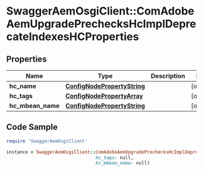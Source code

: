 # SwaggerAemOsgiClient::ComAdobeAemUpgradePrechecksHcImplDeprecateIndexesHCProperties

## Properties

Name | Type | Description | Notes
------------ | ------------- | ------------- | -------------
**hc_name** | [**ConfigNodePropertyString**](ConfigNodePropertyString.md) |  | [optional] 
**hc_tags** | [**ConfigNodePropertyArray**](ConfigNodePropertyArray.md) |  | [optional] 
**hc_mbean_name** | [**ConfigNodePropertyString**](ConfigNodePropertyString.md) |  | [optional] 

## Code Sample

```ruby
require 'SwaggerAemOsgiClient'

instance = SwaggerAemOsgiClient::ComAdobeAemUpgradePrechecksHcImplDeprecateIndexesHCProperties.new(hc_name: null,
                                 hc_tags: null,
                                 hc_mbean_name: null)
```


